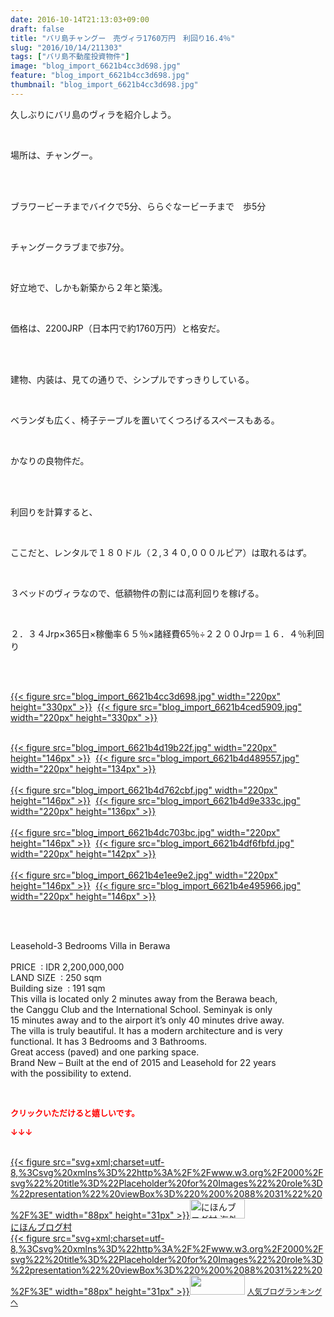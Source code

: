 ```yaml
---
date: 2016-10-14T21:13:03+09:00
draft: false
title: "バリ島チャングー　売ヴィラ1760万円　利回り16.4％"
slug: "2016/10/14/211303"
tags: ["バリ島不動産投資物件"]
image: "blog_import_6621b4cc3d698.jpg"
feature: "blog_import_6621b4cc3d698.jpg"
thumbnail: "blog_import_6621b4cc3d698.jpg"
---
```

<p>久しぶりにバリ島のヴィラを紹介しよう。</p><br/><p>場所は、チャングー。</p><br/><p><br/>ブラワービーチまでバイクで5分、ららぐなービーチまで　歩5分</p><br/><p>チャングークラブまで歩7分。</p><br/><p>好立地で、しかも新築から２年と築浅。</p><br/><p>価格は、2200JRP（日本円で約1760万円）と格安だ。</p><br/><p><br/>建物、内装は、見ての通りで、シンプルですっきりしている。</p><br/><p>ベランダも広く、椅子テーブルを置いてくつろげるスペースもある。</p><br/><p>かなりの良物件だ。</p><br/><p><br/>利回りを計算すると、</p><br/><p>ここだと、レンタルで１８０ドル（２,３４０,０００ルピア）は取れるはず。</p><br/><p>３ベッドのヴィラなので、低額物件の割には高利回りを稼げる。</p><br/><p>２．３４Jrp×365日×稼働率６５％×諸経費65％÷２２００Jrp＝１６．４％利回り</p><br/><p><br/><a href="blog_import_6621b4cd88c6b.jpg">{{< figure src="blog_import_6621b4cc3d698.jpg" width="220px" height="330px" >}}</a>  <a href="blog_import_6621b4d017c16.jpg">{{< figure src="blog_import_6621b4ced5909.jpg" width="220px" height="330px" >}}</a> <br/></p><p><br/><a href="blog_import_6621b4d2d68db.jpg">{{< figure src="blog_import_6621b4d19b22f.jpg" width="220px" height="146px" >}}</a>  <a href="blog_import_6621b4d5c99ce.jpg">{{< figure src="blog_import_6621b4d489557.jpg" width="220px" height="134px" >}}</a> <br/><br/><a href="blog_import_6621b4d89dc19.jpg">{{< figure src="blog_import_6621b4d762cbf.jpg" width="220px" height="146px" >}}</a>  <a href="blog_import_6621b4db220ba.jpg">{{< figure src="blog_import_6621b4d9e333c.jpg" width="220px" height="136px" >}}</a> <br/><br/><a href="blog_import_6621b4dda6868.jpg">{{< figure src="blog_import_6621b4dc703bc.jpg" width="220px" height="146px" >}}</a>  <a href="blog_import_6621b4e0a711f.jpg">{{< figure src="blog_import_6621b4df6fbfd.jpg" width="220px" height="142px" >}}</a> <br/><br/><a href="blog_import_6621b4e332f11.jpg">{{< figure src="blog_import_6621b4e1ee9e2.jpg" width="220px" height="146px" >}}</a>  <a href="blog_import_6621b4e5d8bb8.jpg">{{< figure src="blog_import_6621b4e495966.jpg" width="220px" height="146px" >}}</a> <br/> </p><br/><p>Leasehold-3 Bedrooms Villa in Berawa        <br/>        <br/>PRICE  : IDR 2,200,000,000     <br/>LAND SIZE  : 250 sqm   <br/>Building size  : 191 sqm   <br/>This villa is located only 2 minutes away from the Berawa beach,       <br/>the Canggu Club and the International School. Seminyak is only     <br/>15 minutes away and to the airport it’s only 40 minutes drive away.     <br/>The villa is truly beautiful. It has a modern architecture and is very      <br/>functional. It has 3 Bedrooms and 3 Bathrooms.     <br/>Great access (paved) and one parking space.     <br/>Brand New – Built at the end of 2015 and Leasehold for 22 years      <br/>with the possibility to extend. </p><br/><p><font color="#ff0000" size="2"><strong>クリックいただけると嬉しいです。<br/></strong></font></p><p><font color="#ff0000" size="2"><strong>↓↓↓</strong></font></p><p><br/><a href="ranking.html?p_cid=01260127" target="_blank">{{< figure src="svg+xml;charset=utf-8,%3Csvg%20xmlns%3D%22http%3A%2F%2Fwww.w3.org%2F2000%2Fsvg%22%20title%3D%22Placeholder%20for%20Images%22%20role%3D%22presentation%22%20viewBox%3D%220%200%2088%2031%22%20%2F%3E" width="88px" height="31px" >}}<noscript><img border="0" alt="にほんブログ村 海外生活ブログ バリ島情報へ" src="https://img-proxy.blog-video.jp/images?url=http%3A%2F%2Foverseas.blogmura.com%2Fbali%2Fimg%2Fbali88_31.gif" width="88" height="31"></noscript></a><br/><a href="ranking.html?p_cid=01260127" target="_blank">にほんブログ村</a> <br/><a title="人気ブログランキングへ" href="link.php?1804582">{{< figure src="svg+xml;charset=utf-8,%3Csvg%20xmlns%3D%22http%3A%2F%2Fwww.w3.org%2F2000%2Fsvg%22%20title%3D%22Placeholder%20for%20Images%22%20role%3D%22presentation%22%20viewBox%3D%220%200%2088%2031%22%20%2F%3E" width="88px" height="31px" >}}<noscript><img border="0" src="https://blog.with2.net/img/banner/banner_22.gif" width="88" height="31"></noscript></a> <a style="FONT-SIZE: 12px" href="link.php?1804582">人気ブログランキングへ</a> </p>

